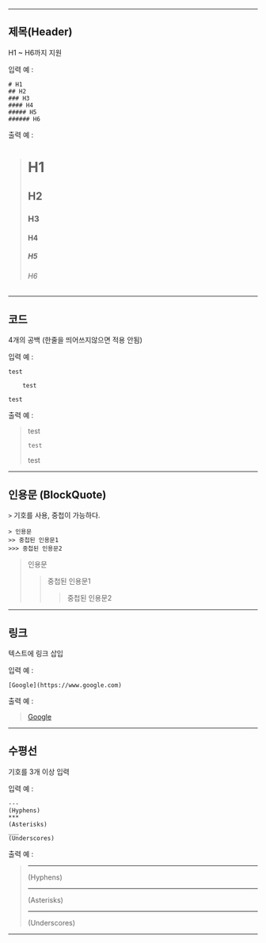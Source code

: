 ************************************************************************

## 제목(Header)
H1 ~ H6까지 지원

입력 예 :

    # H1
    ## H2
    ### H3
    #### H4
    ##### H5
    ###### H6

출력 예 :

> # H1
> ## H2
> ### H3
> #### H4
> ##### H5
> ###### H6

************************************************************************

## 코드
4개의 공백 (한줄을 띄어쓰지않으면 적용 안됨)

입력 예 :

    test

        test

    test

출력 예 :

> test
> 
>     test
> 
> test

************************************************************************

## 인용문 (BlockQuote)
`>` 기호를 사용, 중첩이 가능하다.

    > 인용문
    >> 중첩된 인용문1
    >>> 중첩된 인용문2

> 인용문
>> 중첩된 인용문1
>>> 중첩된 인용문2

************************************************************************

## 링크
텍스트에 링크 삽입

입력 예 :

    [Google](https://www.google.com)

출력 예 :

> [Google](https://www.google.com)

************************************************************************

## 수평선
기호를 3개 이상 입력

입력 예 :

    ---
    (Hyphens)
    ***
    (Asterisks)
    ___
    (Underscores)

출력 예 :

> ---
> (Hyphens)
> ***
> (Asterisks)
> ___
> (Underscores)

************************************************************************
